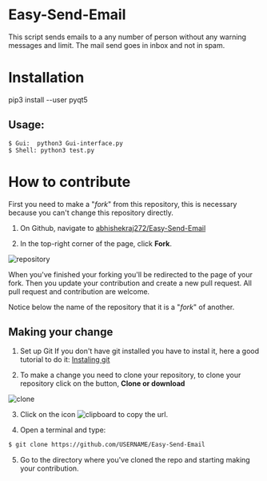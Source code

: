 

# Easy-Send-Email

This script sends emails to a any number of person without any warning messages and limit. The mail send goes in inbox and not in spam.
# Installation
pip3 install --user pyqt5  

## Usage:



```
$ Gui:  python3 Gui-interface.py
$ Shell: python3 test.py
```

# How to contribute

First you need to make a "*fork*" from this repository, this is necessary because you can't change this repository directly.

1. On Github, navigate to [abhishekraj272/Easy-Send-Email](https://github.com/abhishekraj272/Easy-Send-Email)

2. In the top-right corner of the page, click **Fork**.

![repository](imagens/fork.png "repository")

When you've finished your forking you'll be redirected to the page of your fork.
Then you update your contribution and create a new pull request.
All pull request and contribution are welcome.

Notice below the name of the repository that it is a "*fork*" of another.

## Making your change

1. Set up Git
If you don't have git installed you have to instal it, here a good tutorial to do it: [Instaling git](https://help.github.com/en/articles/set-up-git)

2. To make a change you need to clone your repository, to clone your repository click on the button, **Clone or download**

![clone](imagens/clone.png "clone")

3. Click on the icon ![clipboard](imagens/clipbord.png "clipboard") to copy the url.

4. Open a terminal and type:
```bash
$ git clone https://github.com/USERNAME/Easy-Send-Email
```

5. Go to the directory where you've cloned the repo and starting making your contribution.


